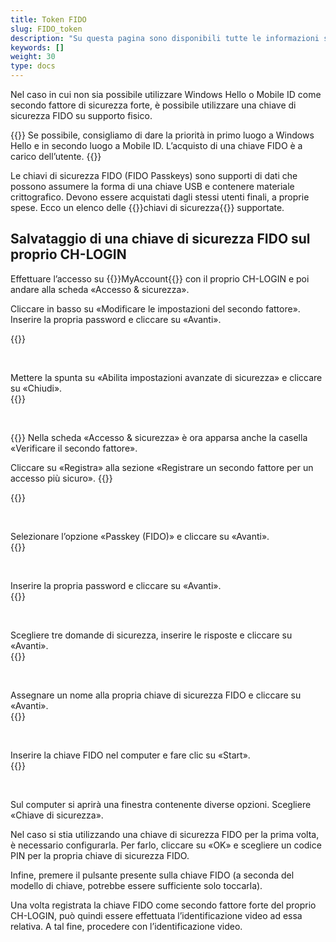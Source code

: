 ```yaml
---
title: Token FIDO
slug: FIDO_token
description: "Su questa pagina sono disponibili tutte le informazioni sull’utilizzo di FIDO Passkey come secondo fattore di sicurezza."
keywords: []
weight: 30
type: docs
---
```


Nel caso in cui non sia possibile utilizzare Windows Hello o Mobile ID come secondo fattore di sicurezza forte, è possibile utilizzare una chiave di sicurezza FIDO su supporto fisico.  

{{<alert color="warning">}}
Se possibile, consigliamo di dare la priorità in primo luogo a Windows Hello e in secondo luogo a Mobile ID. L’acquisto di una chiave FIDO è a carico dell’utente. 
{{</alert>}}

Le chiavi di sicurezza FIDO (FIDO Passkeys) sono supporti di dati che possono assumere la forma di una chiave USB e contenere materiale crittografico. Devono essere acquistati dagli stessi utenti finali, a proprie spese. Ecco un elenco delle {{<link url="https://www.agov.admin.ch/it/chiavi-di-sicurezza" newTab="true">}}chiavi di sicurezza{{</link>}} supportate.

<!--Le chiavi di sicurezza FIDO sono supporti di dati, ad esempio sotto forma di chiavette USB, che contengono materiale crittografico.

Per il CH-LOGIN, eIAM supporta i seguenti tipi di chiave di sicurezza FIDO.
– YubiKey 5 FIPS Series with NFC
– YubiKey 5 Series
– YubiKey 5 Series with NFC
– Security Key by Yubico with NFC
– Feitian BioPass FIDO2 Authenticator-->

##  Salvataggio di una chiave di sicurezza FIDO sul proprio CH-LOGIN

<!-- 1ere paire de colonnes -->

<div class="two_column">

<div class="left_col">
<!-- First column content goes here -->
<p> Effettuare l’accesso su {{<link url="https://www.myaccount.eiam.admin.ch/" newTab="true">}}MyAccount{{</link>}} con il proprio CH-LOGIN e poi andare alla scheda «Accesso & sicurezza». </p>

<p> Cliccare in basso su «Modificare le impostazioni del secondo fattore». Inserire la propria password e cliccare su «Avanti». </p>
</div>

<div class="right_col">
<!-- Second column content goes here -->
{{<insertImage image="modif_parametres_it.png" class="edge max-w-90">}} 
</div>

</div>

  

<!-- 2eme paire de colonnes -->

<div class="two_column">

<div class="left_col">
<!-- First column content goes here -->
Mettere la spunta su «Abilita impostazioni avanzate di sicurezza» e cliccare su «Chiudi».
</div>

<div class="right_col">
<!-- Second column content goes here -->
{{<insertImage image="activation_param_it.png" description="Activation paramètres avancés" class="edge max-w-90">}} 
</div>

</div>

  

<!-- 3eme paire de colonnes -->

<div class="two_column">

<div class="left_col">
<!-- First column content goes here -->
{{<markdown>}}
Nella scheda «Accesso & sicurezza» è ora apparsa anche la casella «Verificare il secondo fattore».

Cliccare su «Registra» alla sezione «Registrare un secondo fattore per un accesso più sicuro».
{{</markdown>}}
</div>

<div class="right_col">
<!-- Second column content goes here -->
{{<insertImage image="ajout_facteur_ti.png" description="ajout second facteur" class="edge max-w-90">}} 
</div>

</div>

  


<!-- 4eme paire de colonnes -->

<div class="two_column">

<div class="left_col">
<!-- First column content goes here -->
Selezionare l’opzione «Passkey (FIDO)» e cliccare su «Avanti».
</div>

<div class="right_col">
<!-- Second column content goes here -->
{{<insertImage image="choix_fido_it.png" class="edge max-w-90">}}
</div>

</div>

  

<!-- 6eme paire de colonnes -->

<div class="two_column">

<div class="left_col">
<!-- First column content goes here -->
Inserire la propria password e cliccare su «Avanti».
</div>

<div class="right_col">
<!-- Second column content goes here -->
{{<insertImage image="fido_mdp_it.png" class="edge max-w-90">}}
</div>

</div>

  

<!-- 7eme paire de colonnes -->

<div class="two_column">

<div class="left_col">
<!-- First column content goes here -->
Scegliere tre domande di sicurezza, inserire le risposte e cliccare su «Avanti».
</div>

<div class="right_col">
<!-- Second column content goes here -->
{{<insertImage image="questions_secu.png" class="edge max-w-90">}} 
</div>

</div>

 

<!-- 8eme paire de colonnes -->

<div class="two_column">

<div class="left_col">
<!-- First column content goes here -->
Assegnare un nome alla propria chiave di sicurezza FIDO e cliccare su «Avanti».
</div>

<div class="right_col">
<!-- Second column content goes here -->
{{<insertImage image="nom_fido_it.png" class="edge max-w-90">}}
</div>

</div>

 

<!-- 9eme paire de colonnes -->

<div class="two_column">

<div class="left_col">
<!-- First column content goes here -->
Inserire la chiave FIDO nel computer e fare clic su «Start». 
</div>

<div class="right_col">
<!-- Second column content goes here -->
{{<insertImage image="config_fido.png" class="edge max-w-90">}}
</div>

</div>

 
 
Sul computer si aprirà una finestra contenente diverse opzioni. Scegliere «Chiave di sicurezza». 

Nel caso si stia utilizzando una chiave di sicurezza FIDO per la prima volta, è necessario configurarla. Per farlo, cliccare su «OK» e scegliere un codice PIN per la propria chiave di sicurezza FIDO. 

Infine, premere il pulsante presente sulla chiave FIDO (a seconda del modello di chiave, potrebbe essere sufficiente solo toccarla).

<!-- 
Die Erläuterungen zum Speichern des FIDO Passkeys in Ihrer CH_LOGIN sind noch nicht verfügbar. In der Zwischenzeit können Sie sich auf [diese Anleitung](https://help.eiam.swiss/?c=passkeys&l=de) beziehen.
 

Die Erläuterungen zur Videoidentifikation für den FIDO Passkeys sind noch nicht verfügbar. In der Zwischenzeit können Sie sich auf [diese Anleitung](https://help.eiam.swiss/index.php?c=h!vipspasskey&l=de) beziehen.
-->

Una volta registrata la chiave FIDO come secondo fattore forte del proprio CH-LOGIN, può quindi essere effettuata l’identificazione video ad essa relativa. A tal fine, procedere con l’identificazione video.
